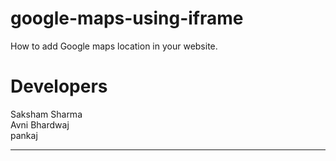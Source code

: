 # google-maps-using-iframe
How to add Google maps location in your website.
# Developers 
Saksham Sharma <br>
Avni Bhardwaj <br>
pankaj<br>

******************************************
